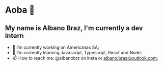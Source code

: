 <h1> Aoba 👋 </h1>

<h2>My name is Albano Braz, I'm currently a dev intern</h2>



- 🔭 I’m currently working on Americanas SA;
- 🌱 I’m currently learning Javascript, Typescript, React and Node;
- 📫 How to reach me: @albanobrz on insta or albano.braz@outlook.com;
